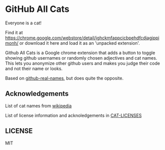 # GitHub All Cats

Everyone is a cat!

Find it at https://chrome.google.com/webstore/detail/jghckmfappcicbpehdfcdjagjppimonh/ or download it here and load it as an 'unpacked extension'.

Github All Cats is a Google chrome extension that adds a button to toggle showing github usernames or randomly chosen adjectives and cat names. This lets you anonymize other github users and makes you judge their code and not their name or looks.

Based on [github-real-names](https://github.com/ForbesLindesay/github-real-names), but does quite the opposite.


## Acknowledgements
List of cat names from [wikipedia](https://en.wikipedia.org/wiki/List_of_cat_breeds)

List of license information and acknoledgements in [CAT-LICENSES](CAT-LICENSES)

## LICENSE

MIT
